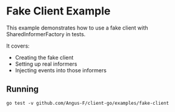 # Fake Client Example

This example demonstrates how to use a fake client with SharedInformerFactory in tests.

It covers:
 * Creating the fake client
 * Setting up real informers
 * Injecting events into those informers

## Running

```
go test -v github.com/Angus-F/client-go/examples/fake-client
```